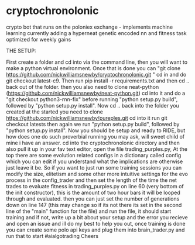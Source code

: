 # cryptochronolonic
crypto bot that runs on the poloniex exchange - implements machine learning
currently adding a hyperneat genetic encoded nn and fitness task optimized for weekly gains

THE SETUP:

First create a folder and cd into via the command line, then you will want to make a python virtual environment. Once that is done you can "git clone https://github.com/nickwilliamsnewby/cryptochronolonic.git " cd in and do 
git checkout latest-c9. Then run pip install -r requirements.txt and then cd .. back out of the folder.
then you also need to clone neat-python (https://github.com/nickwilliamsnewby/neat-python.git) cd into it and do a "git checkout python3-rnn-fix" before running "python setup.py build", followed by "python setup.py install".
Now cd .. back into the folder you created at the started you need to clone https://github.com/nickwilliamsnewby/pureples.git cd into it run git checkout latests then again we run 
"python setup.py build", followed by "python setup.py install". 
Now you should be setup and ready to RIDE, but how does one do such proverbial running you may ask, will sweet child of mine i have an answer. cd into the cryptochronolonic directory and then also pull it up in your fav text editor, open the file trading_purples.py, At the top there are some evolution related configs in a dictionary called config which you can edit if you understand what the implications are otherwise just leave it be. So if you want to just run some training sessions you can modify the size, elitetism and some other more intuitive settings for the evo process in the config_trader and then set the length of the time the net trades 
to evaluate fitness in trading_purples.py on line 60 (very bottom of the init constructor), this is the amount of two hour bars it will be looped through and evaluated. then you can just set the number of generations down on line 147 (this may change so if its not there its set in the second line of the "main" function for the file) and run the file, it should start training and if not, write up a bit about your setup and the error you recieve and open an issue and ill do my best to help you out, once training is done you can create some polo api keys 
and plug them into brain_trader.py and run that to start #aialgotrading 
Cheers

